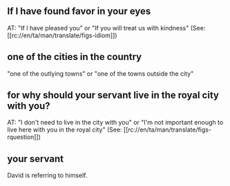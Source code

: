 ## If I have found favor in your eyes ##

AT: "If I have pleased you" or "If you will treat us with kindness" (See: [[rc://en/ta/man/translate/figs-idiom]])

## one of the cities in the country ##

"one of the outlying towns" or "one of the towns outside the city"

## for why should your servant live in the royal city with you? ##

AT: "I don't need to live in the city with you" or "I'm not important enough to live here with you in the royal city" (See: [[rc://en/ta/man/translate/figs-rquestion]])

## your servant ##

David is referring to himself.